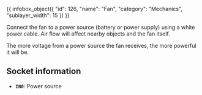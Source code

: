 {{ infobox_object({
	"id": 126,
	"name": "Fan",
	"category": "Mechanics",
	"sublayer_width": 15
}) }}

Connect the fan to a power source (battery or power supply) using a white power cable. Air flow will affect nearby objects and the fan itself.

The more voltage from a power source the fan receives, the more powerful it will be.

## Socket information
- **`IN0`**: Power source
